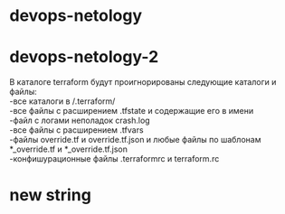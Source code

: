# devops-netology  
# devops-netology-2  
В каталоге terraform будут проигнорированы следующие каталоги и файлы:  
	-все каталоги в /.terraform/  
	-все файлы с расширением .tfstate и содержащие его в имени  
	-файл с логами неполадок crash.log  
	-все файлы с расширением .tfvars  
	-файлы override.tf и override.tf.json и любые файлы по шаблонам *_override.tf и *_override.tf.json  
	-конфишурационные файлы .terraformrc и terraform.rc  
# new string